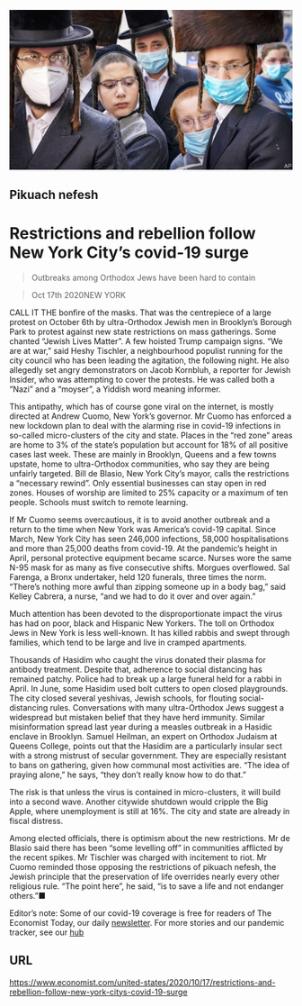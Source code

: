 ![](./images/20201017_USP004_0.jpg)

## Pikuach nefesh

# Restrictions and rebellion follow New York City’s covid-19 surge

> Outbreaks among Orthodox Jews have been hard to contain

> Oct 17th 2020NEW YORK

CALL IT THE bonfire of the masks. That was the centrepiece of a large protest on October 6th by ultra-Orthodox Jewish men in Brooklyn’s Borough Park to protest against new state restrictions on mass gatherings. Some chanted “Jewish Lives Matter”. A few hoisted Trump campaign signs. “We are at war,” said Heshy Tischler, a neighbourhood populist running for the city council who has been leading the agitation, the following night. He also allegedly set angry demonstrators on Jacob Kornbluh, a reporter for Jewish Insider, who was attempting to cover the protests. He was called both a “Nazi” and a “moyser”, a Yiddish word meaning informer.

This antipathy, which has of course gone viral on the internet, is mostly directed at Andrew Cuomo, New York’s governor. Mr Cuomo has enforced a new lockdown plan to deal with the alarming rise in covid-19 infections in so-called micro-clusters of the city and state. Places in the “red zone” areas are home to 3% of the state’s population but account for 18% of all positive cases last week. These are mainly in Brooklyn, Queens and a few towns upstate, home to ultra-Orthodox communities, who say they are being unfairly targeted. Bill de Blasio, New York City’s mayor, calls the restrictions a “necessary rewind”. Only essential businesses can stay open in red zones. Houses of worship are limited to 25% capacity or a maximum of ten people. Schools must switch to remote learning.

If Mr Cuomo seems overcautious, it is to avoid another outbreak and a return to the time when New York was America’s covid-19 capital. Since March, New York City has seen 246,000 infections, 58,000 hospitalisations and more than 25,000 deaths from covid-19. At the pandemic’s height in April, personal protective equipment became scarce. Nurses wore the same N-95 mask for as many as five consecutive shifts. Morgues overflowed. Sal Farenga, a Bronx undertaker, held 120 funerals, three times the norm. “There’s nothing more awful than zipping someone up in a body bag,” said Kelley Cabrera, a nurse, “and we had to do it over and over again.”

Much attention has been devoted to the disproportionate impact the virus has had on poor, black and Hispanic New Yorkers. The toll on Orthodox Jews in New York is less well-known. It has killed rabbis and swept through families, which tend to be large and live in cramped apartments.

Thousands of Hasidim who caught the virus donated their plasma for antibody treatment. Despite that, adherence to social distancing has remained patchy. Police had to break up a large funeral held for a rabbi in April. In June, some Hasidim used bolt cutters to open closed playgrounds. The city closed several yeshivas, Jewish schools, for flouting social-distancing rules. Conversations with many ultra-Orthodox Jews suggest a widespread but mistaken belief that they have herd immunity. Similar misinformation spread last year during a measles outbreak in a Hasidic enclave in Brooklyn. Samuel Heilman, an expert on Orthodox Judaism at Queens College, points out that the Hasidim are a particularly insular sect with a strong mistrust of secular government. They are especially resistant to bans on gathering, given how communal most activities are. “The idea of praying alone,” he says, “they don’t really know how to do that.”

The risk is that unless the virus is contained in micro-clusters, it will build into a second wave. Another citywide shutdown would cripple the Big Apple, where unemployment is still at 16%. The city and state are already in fiscal distress.

Among elected officials, there is optimism about the new restrictions. Mr de Blasio said there has been “some levelling off” in communities afflicted by the recent spikes. Mr Tischler was charged with incitement to riot. Mr Cuomo reminded those opposing the restrictions of pikuach nefesh, the Jewish principle that the preservation of life overrides nearly every other religious rule. “The point here”, he said, “is to save a life and not endanger others.”■

Editor’s note: Some of our covid-19 coverage is free for readers of The Economist Today, our daily [newsletter](https://www.economist.com/https://my.economist.com/user#newsletter). For more stories and our pandemic tracker, see our [hub](https://www.economist.com//news/2020/03/11/the-economists-coverage-of-the-coronavirus)

## URL

https://www.economist.com/united-states/2020/10/17/restrictions-and-rebellion-follow-new-york-citys-covid-19-surge
